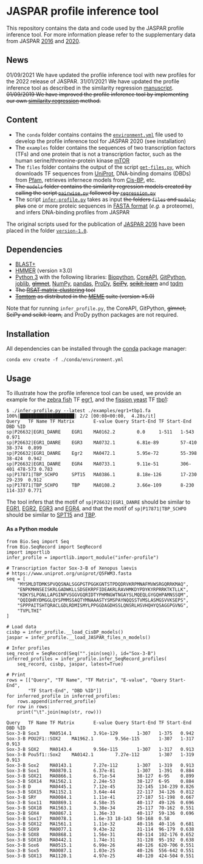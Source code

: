 # JASPAR profile inference tool
This repository contains the data and code used by the JASPAR profile inference tool. For more information please refer to the supplementary data from JASPAR [2016](https://academic.oup.com/nar/article/44/D1/D110/2502663) and [2020](https://academic.oup.com/nar/advance-article/doi/10.1093/nar/gkz1001/5614568).

## News
01/09/2021 We have updated the profile inference tool with new profiles for the 2022 release of JASPAR.
31/01/2021 We have updated the profile inference tool as described in the similarity regression [manuscript](https://www.nature.com/articles/s41588-019-0411-1).
~~01/09/2019 We have improved the profile inference tool by implementing our own [similarity regression](https://www.nature.com/articles/s41588-019-0411-1) method.~~

## Content
* The `conda` folder contains contains the [`environment.yml`](https://github.com/wassermanlab/JASPAR-profile-inference/blob/master/conda/environment.yml) file used to develop the profile inference tool for JASPAR 2020 (see installation)
* The `examples` folder contains the sequences of two transcription factors (TFs) and one protein that is not a transcription factor, such as the human serine/threonine-protein kinase [mTOR](https://www.uniprot.org/uniprot/P42345)
* The `files` folder contains the output of the script [`get-files.py`](https://github.com/wassermanlab/JASPAR-profile-inference/blob/master/files/get-files.py), which downloads TF sequences from [UniProt](https://www.uniprot.org/), DNA-binding domains (DBDs) from [Pfam](https://pfam.xfam.org/), retrieves infernece models from [Cis-BP](http://cisbp.ccbr.utoronto.ca/), etc.
* ~~The `models` folder contains the similarity regression models created by calling the script [`pairwise.py`](https://github.com/wassermanlab/JASPAR-profile-inference/blob/master/models/pairwise.py) followed by [`regression.py`](https://github.com/wassermanlab/JASPAR-profile-inference/blob/master/models/regression.py)~~
* The script [`infer-profile.py`](https://github.com/wassermanlab/JASPAR-profile-inference/blob/master/infer-profile.py) takes as input ~~the folders `files` and `models`, plus~~ one or more proteic sequences in [FASTA format](https://en.wikipedia.org/wiki/FASTA_format) (_e.g._ a proteome), and infers DNA-binding profiles from JASPAR 

The original scripts used for the publication of [JASPAR 2016](https://doi.org/10.1093/nar/gkv1176) have been placed in the folder [`version-1.0`](https://github.com/wassermanlab/JASPAR-profile-inference/tree/master/version-1.0).

## Dependencies
* [BLAST+](https://blast.ncbi.nlm.nih.gov/Blast.cgi)
* [HMMER](http://hmmer.org/) (version ≥3.0)
* [Python 3](https://www.python.org/download/releases/3/) with the following libraries: [Biopython](http://biopython.org), [CoreAPI](http://www.coreapi.org), [GitPython](https://gitpython.readthedocs.io/en/stable/), [joblib](https://joblib.readthedocs.io/en/latest/), ~~[glmnet](https://github.com/civisanalytics/python-glmnet)~~, [NumPy](https://numpy.org/), [pandas](https://pandas.pydata.org/), [ProDy](http://prody.csb.pitt.edu/), ~~[SciPy](https://www.scipy.org/)~~, ~~[scikit-learn](https://scikit-learn.org/stable/)~~ and [tqdm](https://tqdm.github.io) 
* ~~The [RSAT matrix-clustering](http://pedagogix-tagc.univ-mrs.fr/rsat/matrix-clustering_form.cgi) tool~~
* ~~[Tomtom](http://meme-suite.org/doc/tomtom.html) as distributed in the [MEME](http://meme-suite.org/index.html) suite (version ≥5.0)~~

Note that for running `infer_profile.py`, the CoreAPI, GitPython, ~~glmnet, SciPy and scikit-learn,~~ and ProDy python packages are not required.

## Installation
All dependencies can be installed through the [conda](https://docs.conda.io/en/latest/) package manager:
```
conda env create -f ./conda/environment.yml
```

## Usage
To illustrate how the profile inference tool can be used, we provide an example for the [zebra fish](https://www.ncbi.nlm.nih.gov/Taxonomy/Browser/wwwtax.cgi?&id=7955) TF [egr1](https://www.uniprot.org/uniprot/P26632), and the [fission yeast](https://www.ncbi.nlm.nih.gov/Taxonomy/Browser/wwwtax.cgi?&id=4896) TF [tbp1](https://www.uniprot.org/uniprot/P17871):
```
$ ./infer-profile.py --latest ./examples/egr1+tbp1.fa 
100%|████████████████████| 2/2 [00:08<00:00,  4.28s/it]
Query   TF Name TF Matrix       E-value Query Start-End TF Start-End    DBD %ID
sp|P26632|EGR1_DANRE    EGR1    MA0162.2        0.0     1-511   1-543   0.971
sp|P26632|EGR1_DANRE    EGR3    MA0732.1        6.81e-89        57-410  38-374  0.899
sp|P26632|EGR1_DANRE    Egr2    MA0472.1        5.95e-72        55-398  38-424  0.942
sp|P26632|EGR1_DANRE    EGR4    MA0733.1        9.11e-51        306-401 478-573 0.783
sp|P17871|TBP_SCHPO     SPT15   MA0386.1        8.18e-126       17-230  29-239  0.912
sp|P17871|TBP_SCHPO     TBP     MA0108.2        3.66e-109       8-230   114-337 0.771
```
The tool infers that the motif of `sp|P26632|EGR1_DANRE` should be similar to [EGR1](http://jaspar.genereg.net/matrix/MA0162.4/), [EGR2](http://jaspar.genereg.net/matrix/MA0472.1/), [EGR3](http://jaspar.genereg.net/matrix/MA0732.1/) and [EGR4](http://jaspar.genereg.net/matrix/MA0733.1/), and that the motif of `sp|P17871|TBP_SCHPO` should be similar to [SPT15](http://jaspar.genereg.net/matrix/MA0386.1/) and [TBP](http://jaspar.genereg.net/matrix/MA0108.2/).

#### As a Python module
```
from Bio.Seq import Seq
from Bio.SeqRecord import SeqRecord
import importlib
infer_profile = importlib.import_module("infer-profile")

# Transcription factor Sox-3-B of Xenopus laevis
# https://www.uniprot.org/uniprot/Q5FWM3.fasta
seq = [
    "MYSMLDTDMKSPVQQSNALSGGPGTPGGKGNTSTPDQDRVKRPMNAFMVWSRGQRRKMAQ",
    "ENPKMHNSEISKRLGADWKLLSDSEKRPFIDEAKRLRAVHMKDYPDYKYRPRRKTKTLLK",
    "KDKYSLPGNLLAPGINPVSGGVGQRIDTYPHMNGWTNGAYSLMQEQLGYGQHPAMNSSQM",
    "QQIQHRYDMGGLQYSPMMSSAQTYMNAAASTYSMSPAYNQQSSTVMSLASMGSVVKSEPS",
    "SPPPAITSHTQRACLGDLRDMISMYLPPGGDAGDHSSLQNSRLHSVHQHYQSAGGPGVNG",
    "TVPLTHI"
]

# Load data
cisbp = infer_profile.__load_CisBP_models()
jaspar = infer_profile.__load_JASPAR_files_n_models()

# Infer profiles
seq_record = SeqRecord(Seq("".join(seq)), id="Sox-3-B")
inferred_profiles = infer_profile.infer_SeqRecord_profiles(
    seq_record, cisbp, jaspar, latest=True)

# Print
rows = [["Query", "TF Name", "TF Matrix", "E-value", "Query Start-End",
        "TF Start-End", "DBD %ID"]]
for inferred_profile in inferred_profiles:
    rows.append(inferred_profile)
for row in rows:
    print("\t".join(map(str, row)))

Query   TF Name TF Matrix       E-value Query Start-End TF Start-End    DBD %ID
Sox-3-B Sox3    MA0514.1        3.91e-129       1-307   1-375   0.942
Sox-3-B POU2F1::SOX2    MA1962.1        9.56e-115       1-307   1-317   0.913
Sox-3-B SOX2    MA0143.4        9.56e-115       1-307   1-317   0.913
Sox-3-B Pou5f1::Sox2    MA0142.1        7.27e-112       1-307   1-319   0.913
Sox-3-B Sox2    MA0143.1        7.27e-112       1-307   1-319   0.913
Sox-3-B Sox1    MA0870.1        6.37e-81        1-307   1-391   0.884
Sox-3-B SOX21   MA0866.1        6.71e-54        38-127  6-95    0.899
Sox-3-B SOX14   MA1562.1        2.24e-53        38-127  6-95    0.884
Sox-3-B D       MA0445.1        7.12e-45        32-145  134-239 0.826
Sox-3-B SOX15   MA1152.1        3.64e-44        22-117  34-126  0.812
Sox-3-B SRY     MA0084.1        1.11e-41        27-187  51-198  0.667
Sox-3-B Sox11   MA0869.1        4.58e-35        40-117  49-126  0.696
Sox-3-B SOX18   MA1563.1        3.38e-34        25-117  70-162  0.551
Sox-3-B SOX4    MA0867.1        1.36e-33        40-117  59-136  0.696
Sox-3-B Sox17   MA0078.1        1.6e-33 18-143  50-168  0.58
Sox-3-B SOX12   MA1561.1        1.11e-32        40-116  40-116  0.681
Sox-3-B SOX9    MA0077.1        9.43e-32        31-114  96-179  0.638
Sox-3-B SOX8    MA0868.1        1.56e-31        40-114  102-176 0.652
Sox-3-B SOX10   MA0442.1        1.74e-31        31-128  95-192  0.638
Sox-3-B Sox6    MA0515.1        6.99e-26        40-126  620-706 0.551
Sox-3-B Sox5    MA0087.1        1.03e-25        40-126  556-642 0.551
Sox-3-B SOX13   MA1120.1        4.97e-25        40-120  424-504 0.551
```